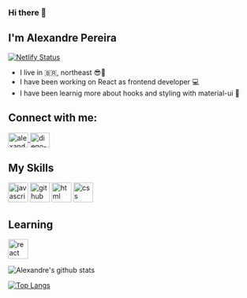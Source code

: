 ### Hi there 👋
## I'm Alexandre Pereira
[![Netlify Status](https://api.netlify.com/api/v1/badges/b9d2c400-d47a-4c4a-84ac-05efd1fa7781/deploy-status)](https://app.netlify.com/sites/alexandre-rick-morty-slider/deploys)

- I live in :brazil:, northeast :sunglasses::sunrise:
- I have been working on React as frontend developer :computer:
- I have been learnig more about hooks and styling with material-ui :sparkling_heart:

## Connect with me:
<a color="white" href="https://www.linkedin.com/in/alexandre-pereira-0aba82205/" target="_blank">
<img align="center" alt="alexandre-linkedin" height="30" width="40" src="https://cdn.jsdelivr.net/npm/simple-icons@3.0.1/icons/linkedin.svg" style="max-width:100%;">
</a>
<a href="https://www.instagram.com/naitwa.alexandre/" target="_blank">
<img align="center" color="white" alt="diego-instagram" height="30" width="40" src="https://cdn.jsdelivr.net/npm/simple-icons@3.0.1/icons/instagram.svg" style="max-width:100%;">
</a>

## My Skills
<img src="https://cdn.icon-icons.com/icons2/2108/PNG/512/javascript_icon_130900.png" alt="javascript" width="40" height="40" style="max-width:100%;"></img>
<img src="https://cdn.icon-icons.com/icons2/2368/PNG/512/github_logo_icon_143772.png" alt="github" width="40" height="40" style="max-width:100%;"></img>
<img src="https://cdn.icon-icons.com/icons2/2415/PNG/512/html_original_wordmark_logo_icon_146478.png" alt="html" width="40" height="40" style="max-width:100%;"></img>
<img src="https://cdn.icon-icons.com/icons2/2107/PNG/512/file_type_css_icon_130661.png" alt="css" width="40" height="40" style="max-width:100%;"></img>

## Learning
<img src="https://cdn.iconscout.com/icon/free/png-512/react-1-282599.png" alt="react" width="40" height="40" style="max-width:100%;"></img>


![Alexandre's github stats](https://github-readme-stats.vercel.app/api?username=Naitwa-Alexandre&show_icons=true&count_private=true&theme=radical)

[![Top Langs](https://github-readme-stats.vercel.app/api/top-langs/?username=Naitwa-Alexandre&layout=compact)](https://github.com/Naitwa-Alexandre/github-readme-stats)


<!--
**Naitwa-Alexandre/Naitwa-Alexandre** is a ✨ _special_ ✨ repository because its `README.md` (this file) appears on your GitHub profile.

Here are some ideas to get you started:

- 🔭 I’m currently working on ...
- 🌱 I’m currently learning ...
- 👯 I’m looking to collaborate on ...
- 🤔 I’m looking for help with ...
- 💬 Ask me about ...
- 📫 How to reach me: ...
- 😄 Pronouns: ...
- ⚡ Fun fact: ...
-->
